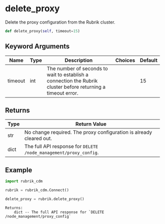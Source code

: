 # delete_proxy

Delete the proxy configuration from the Rubrik cluster.
```py
def delete_proxy(self, timeout=15)
```

## Keyword Arguments
| Name        | Type | Description                                                                 | Choices | Default |
|-------------|------|-----------------------------------------------------------------------------|---------|---------|
| timeout  | int  | The number of seconds to wait to establish a connection the Rubrik cluster before returning a timeout error.  |         |    15     |

## Returns
| Type | Return Value                                                                                   |
|------|-----------------------------------------------------------------------------------------------|
| str  | No change required. The proxy configuration is already cleared out. |
| dict  | The full API response for `DELETE /node_management/proxy_config`. |

## Example
```py
import rubrik_cdm

rubrik = rubrik_cdm.Connect()

delete_proxy = rubrik.delete_proxy()
```
    Returns:
        dict -- The full API response for `DELETE /node_management/proxy_config`
